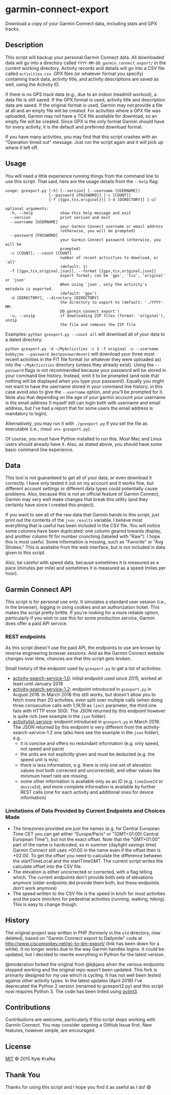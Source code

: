 garmin-connect-export
=====================

Download a copy of your Garmin Connect data, including stats and GPX tracks.

Description
-----------
This script will backup your personal Garmin Connect data. All downloaded data will go into a directory called `YYYY-MM-DD_garmin_connect_export/` in the current working directory. Activity records and details will go into a CSV file called `activities.csv`. GPX files (or whatever format you specify) containing track data, activity title, and activity descriptions are saved as well, using the Activity ID.

If there is no GPS track data (e.g., due to an indoor treadmill workout), a data file is still saved. If the GPX format is used, activity title and description data are saved. If the original format is used, Garmin may not provide a file at all and an empty file will be created. For activities where a GPX file was uploaded, Garmin may not have a TCX file available for download, so an empty file will be created. Since GPX is the only format Garmin should have for every activity, it is the default and preferred download format.

If you have many activities, you may find that this script crashes with an "Operation timed out" message. Just run the script again and it will pick up where it left off.

Usage
-----
You will need a little experience running things from the command line to use this script. That said, here are the usage details from the `--help` flag:

```
usage: gcexport.py [-h] [--version] [--username [USERNAME]]
                   [--password [PASSWORD]] [-c [COUNT]]
                   [-f [{gpx,tcx,original}]] [-d [DIRECTORY]] [-u]

optional arguments:
  -h, --help            show this help message and exit
  --version             print version and exit
  --username [USERNAME]
                        your Garmin Connect username or email address
                        (otherwise, you will be prompted)
  --password [PASSWORD]
                        your Garmin Connect password (otherwise, you will be
                        prompted)
  -c [COUNT], --count [COUNT]
                        number of recent activities to download, or 'all'
                        (default: 1)
  -f [{gpx,tcx,original,json}], --format [{gpx,tcx,original,json}]
                        export format; can be 'gpx', 'tcx', 'original' or 'json'
                        When using `json`, only the activity's metadata is exported.
                        (default: 'gpx')
  -d [DIRECTORY], --directory [DIRECTORY]
                        the directory to export to (default: './YYYY-MM-
                        DD_garmin_connect_export')
  -u, --unzip           if downloading ZIP files (format: 'original'), unzip
                        the file and removes the ZIP file
```

Examples:
`python gcexport.py --count all` will download all of your data to a dated directory.

`python gcexport.py -d ~/MyActivities -c 3 -f original -u --username bobbyjoe --password bestpasswordever1` will download your three most recent activities in the FIT file format (or whatever they were uploaded as) into the `~/MyActivities` directory (unless they already exist). Using the `--password` flags is not recommended because your password will be stored in your command line history. Instead, omit it to be prompted (and note that nothing will be displayed when you type your password). Equally you might not want to have the username stored in your command line history; in this case avoid also to give the `--username` option, and you'll be prompted for it. Note also that depending on the age of your garmin account your username is the email address (I myself still can login both with username and email address, but I've had a report that for some users the email address is mandatory to login).

Alternatively, you may run it with `./gcexport.py` if you set the file as executable (i.e., `chmod u+x gcexport.py`).

Of course, you must have Python installed to run this. Most Mac and Linux users should already have it. Also, as stated above, you should have some basic command line experience.

Data
----
This tool is not guaranteed to get all of your data, or even download it correctly. I have only tested it out on my account and it works fine, but different account settings or different data types could potentially cause problems. Also, because this is not an official feature of Garmin Connect, Garmin may very well make changes that break this utility (and they certainly have since I created this project).

If you want to see all of the raw data that Garmin hands to this script, just print out the contents of the `json_results` variable. I believe most everything that is useful has been included in the CSV file. You will notice some columns have been duplicated: one column geared towards display, and another column fit for number crunching (labeled with "Raw"). I hope this is most useful. Some information is missing, such as "Favorite" or "Avg Strokes."  This is available from the web interface, but is not included in data given to this script.

Also, be careful with speed data, because sometimes it is measured as a pace (minutes per mile) and sometimes it is measured as a speed (miles per hour).

Garmin Connect API
------------------
This script is for personal use only. It simulates a standard user session (i.e., in the browser), logging in using cookies and an authorization ticket. This makes the script pretty brittle. If you're looking for a more reliable option, particularly if you wish to use this for some production service, Garmin does offer a paid API service.

### REST endpoints

As this script doesn't use the paid API, the endpoints to use are known by reverse engineering browser sessions. And as the Garmin Connect website changes over time, chances are that this script gets broken.

Small history of the endpoint used by `gcexport.py` to get a list of activities:

- [activity-search-service-1.0](https://connect.garmin.com/proxy/activity-search-service-1.0/json/activities): initial endpoint used since 2015, worked at least until January 2018
- [activity-search-service-1.2](https://connect.garmin.com/proxy/activity-search-service-1.2/json/activities): endpoint introduced in `gcexport.py` in August 2016. In March 2018 this still works, but doesn't allow you to fetch more than 20 activities, even split over multiple calls (when doing three consecutive calls with 1,19,19 as `limit` parameter, the third one fails with HTTP error 500). The JSON returned by this endpoint however is quite rich (see example in the `json` folder).
- [activitylist-service](https://connect.garmin.com/modern/proxy/activitylist-service/activities/search/activities): endpoint introduced in `gcexport.py` in March 2018. The JSON returned by this endpoint is very different from the activity-search-service-1.2 one (also here see the example in the `json` folder), e.g.
    - it is concise and offers no redundant information (e.g. only speed, not speed and pace)
    - the units are not explicitly given and must be deducted (e.g. the speed unit is m/s)
    - there is less information, e.g. there is only one set of elevation values (not both corrected and uncorrected), and other values like minimum heart rate are missing.
    - some other information is available only as an ID (e.g. `timeZoneId` or `deviceId`), and more complete information
      is available by further REST calls (one for each activity and additional ones for device information)

### Limitations of Data Provided by Current Endpoints and Choices Made

- The timezones provided are just the names (e.g. for Central European Time CET you can get either "Europe/Paris" or "(GMT+01:00) Central European Time"), but not the exact offset. Note that the "GMT+01:00" part of the name is hardcoded, so in summer (daylight savings time) Garmin Connect still uses +01:00 in the name even if the offset then is +02:00. To get the offset you need to calculate the difference between the startTimeLocal and the startTimeGMT. The current script writes the calculate offset into the CSV file.
- The elevation is either uncorrected or corrected, with a flag telling which. The current endpoints don't provide both sets of elevations anymore (older endpoints did provide them both, but these endpoints don't work anymore)
- The speed written to the CSV file is the speed in km/h for most activities and the pace (min/km) for pedestrial activities (running, walking, hiking). This is easy to change though.



History
-------
The original project was written in PHP (formerly in the `old` directory, now deleted), based on "Garmin Connect export to Dailymile" code at http://www.ciscomonkey.net/gc-to-dm-export/ (link has been down for a while). It no longer works due to the way Garmin handles logins. It could be updated, but I decided to rewrite everything in Python for the latest version.

@moderation forked the original from @kjkjava when the various endpoints stopped working and the original repo wasn't been updated. This fork is primarily designed for my use which is cycling. It has not well been tested against other activity types. In the latest updates (April 2018) I've deprecated the Python 2 version (renamed to gcexport2.py) and this script now requires Python 3. The code has been linted using [pylint3](https://packages.debian.org/sid/pylint3).

Contributions
-------------
Contributions are welcome, particularly if this script stops working with Garmin Connect. You may consider opening a GitHub Issue first. New features, however simple, are encouraged.

License
-------
[MIT](https://github.com/kjkjava/garmin-connect-export/blob/master/LICENSE) &copy; 2015 Kyle Krafka

Thank You
---------
Thanks for using this script and I hope you find it as useful as I do! :smile:
